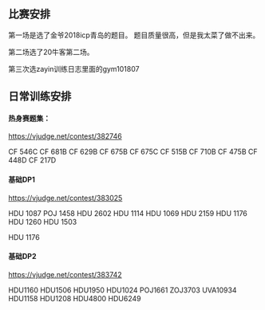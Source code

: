 ## 比赛安排

第一场是选了金爷2018icp青岛的题目。 题目质量很高，但是我太菜了做不出来。

第二场选了20牛客第二场。

第三次选zayin训练日志里面的gym101807



## 日常训练安排

#### 热身赛题集：

https://vjudge.net/contest/382746

CF 546C 
CF 681B
CF 629B
CF 675B
CF 675C
CF 515B
CF 710B
CF 475B
CF 448D
CF 217D



#### 基础DP1

https://vjudge.net/contest/383025

HDU 1087
POJ 1458
HDU 2602
HDU 1114
HDU 1069
HDU 2159
HDU 1176
HDU 1260
HDU 1503

HDU 1176



#### 基础DP2

https://vjudge.net/contest/383742

HDU1160
HDU1506
HDU1950
HDU1024
POJ1661
ZOJ3703
UVA10934
HDU1158
HDU1208
HDU4800
HDU6249